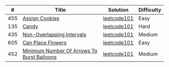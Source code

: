 | # | Title  | Solution | Difficulty |
|---| -----  | -------- | ---------- |
|455|[Assign Cookies](https://leetcode-cn.com/problems/assign-cookies/)|[leetcode101](./java/src/leetcode101/assign_cookies)|Easy|
|135|[Candy](https://leetcode-cn.com/problems/candy/)|[leetcode101](./java/src/leetcode101/candy)|Hard|
|435|[Non-Overlapping Intervals](https://leetcode-cn.com/problems/non-overlapping-intervals/)|[leetcode101](./java/src/leetcode101/non_overlapping_intervals)|Medium|
|605|[Can Place Flowers](https://leetcode-cn.com/problems/can-place-flowers/)|[leetcode101](./java/src/leetcode101/can_place_flowers)|Easy|
|452|[Minimum Number Of Arrows To Burst Balloons](https://leetcode-cn.com/problems/minimum-number-of-arrows-to-burst-balloons/)|[leetcode101](./java/src/leetcode101/minimum_number_of_arrows_to_burst_balloons)|Medium|
